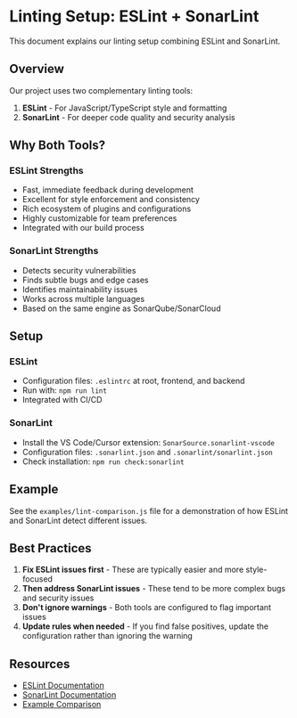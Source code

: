 # Linting Setup: ESLint + SonarLint

This document explains our linting setup combining ESLint and SonarLint.

## Overview

Our project uses two complementary linting tools:

1. **ESLint** - For JavaScript/TypeScript style and formatting
2. **SonarLint** - For deeper code quality and security analysis

## Why Both Tools?

### ESLint Strengths

- Fast, immediate feedback during development
- Excellent for style enforcement and consistency
- Rich ecosystem of plugins and configurations
- Highly customizable for team preferences
- Integrated with our build process

### SonarLint Strengths

- Detects security vulnerabilities
- Finds subtle bugs and edge cases
- Identifies maintainability issues
- Works across multiple languages
- Based on the same engine as SonarQube/SonarCloud

## Setup

### ESLint

- Configuration files: `.eslintrc` at root, frontend, and backend
- Run with: `npm run lint`
- Integrated with CI/CD

### SonarLint

- Install the VS Code/Cursor extension: `SonarSource.sonarlint-vscode`
- Configuration files: `.sonarlint.json` and `.sonarlint/sonarlint.json`
- Check installation: `npm run check:sonarlint`

## Example

See the `examples/lint-comparison.js` file for a demonstration of how ESLint and SonarLint detect different issues.

## Best Practices

1. **Fix ESLint issues first** - These are typically easier and more style-focused
2. **Then address SonarLint issues** - These tend to be more complex bugs and security issues
3. **Don't ignore warnings** - Both tools are configured to flag important issues
4. **Update rules when needed** - If you find false positives, update the configuration rather than ignoring the warning

## Resources

- [ESLint Documentation](https://eslint.org/docs/user-guide/)
- [SonarLint Documentation](https://www.sonarlint.org/vscode/)
- [Example Comparison](../examples/lint-comparison.js)
